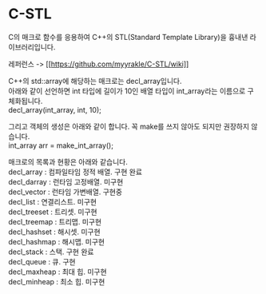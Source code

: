 # C-STL

C의 매크로 함수를 응용하여 C++의 STL(Standard Template Library)을 흉내낸 라이브러리입니다.  
  
레퍼런스 -> [[https://github.com/myyrakle/C-STL/wiki]]
  
C++의 std::array에 해당하는 매크로는 decl_array입니다.  
아래와 같이 선언하면 int 타입에 길이가 10인 배열 타입이 int_array라는 이름으로 구체화됩니다.  
decl_array(int_array, int, 10);
  
그리고 객체의 생성은 아래와 같이 합니다. 꼭 make를 쓰지 않아도 되지만 권장하지 않습니다.  
int_array arr = make_int_array();
  
  
매크로의 목록과 현황은 아래와 같습니다.  
decl_array : 컴파일타임 정적 배열. 구현 완료  
decl_darray : 런타임 고정배열. 미구현  
decl_vector : 런타임 가변배열. 구현중  
decl_list : 연결리스트. 미구현  
decl_treeset : 트리셋. 미구현  
decl_treemap : 트리맵. 미구현  
decl_hashset : 해시셋. 미구현  
decl_hashmap : 해시맵. 미구현  
decl_stack : 스택. 구현 완료  
decl_queue : 큐. 구현   
decl_maxheap : 최대 힙. 미구현  
decl_minheap : 최소 힙. 미구현  
